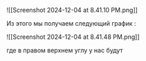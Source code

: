![[Screenshot 2024-12-04 at 8.41.10 PM.png]]

Из этого мы получаем следующий график  :

![[Screenshot 2024-12-04 at 8.41.48 PM.png]]

где в правом верхнем углу у нас будут 